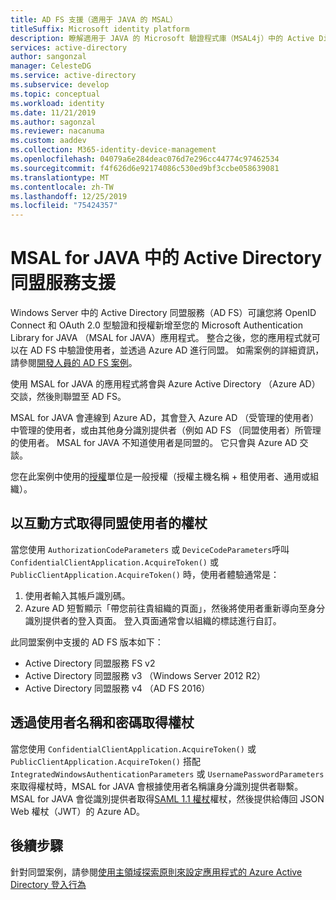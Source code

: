 ```yaml
---
title: AD FS 支援（適用于 JAVA 的 MSAL）
titleSuffix: Microsoft identity platform
description: 瞭解適用于 JAVA 的 Microsoft 驗證程式庫（MSAL4j）中的 Active Directory 同盟服務（AD FS）支援。
services: active-directory
author: sangonzal
manager: CelesteDG
ms.service: active-directory
ms.subservice: develop
ms.topic: conceptual
ms.workload: identity
ms.date: 11/21/2019
ms.author: sagonzal
ms.reviewer: nacanuma
ms.custom: aaddev
ms.collection: M365-identity-device-management
ms.openlocfilehash: 04079a6e284deac076d7e296cc44774c97462534
ms.sourcegitcommit: f4f626d6e92174086c530ed9bf3ccbe058639081
ms.translationtype: MT
ms.contentlocale: zh-TW
ms.lasthandoff: 12/25/2019
ms.locfileid: "75424357"
---
```

# <a name="active-directory-federation-services-support-in-msal-for-java"></a>MSAL for JAVA 中的 Active Directory 同盟服務支援

Windows Server 中的 Active Directory 同盟服務（AD FS）可讓您將 OpenID Connect 和 OAuth 2.0 型驗證和授權新增至您的 Microsoft Authentication Library for JAVA （MSAL for JAVA）應用程式。 整合之後，您的應用程式就可以在 AD FS 中驗證使用者，並透過 Azure AD 進行同盟。 如需案例的詳細資訊，請參閱[開發人員的 AD FS 案例](/windows-server/identity/ad-fs/ad-fs-development)。

使用 MSAL for JAVA 的應用程式將會與 Azure Active Directory （Azure AD）交談，然後則聯盟至 AD FS。

MSAL for JAVA 會連線到 Azure AD，其會登入 Azure AD （受管理的使用者）中管理的使用者，或由其他身分識別提供者（例如 AD FS （同盟使用者）所管理的使用者。 MSAL for JAVA 不知道使用者是同盟的。 它只會與 Azure AD 交談。

您在此案例中使用的[授權](msal-client-application-configuration.md#authority)單位是一般授權（授權主機名稱 + 租使用者、通用或組織）。

## <a name="acquire-a-token-interactively-for-a-federated-user"></a>以互動方式取得同盟使用者的權杖

當您使用 `AuthorizationCodeParameters` 或 `DeviceCodeParameters`呼叫 `ConfidentialClientApplication.AcquireToken()` 或 `PublicClientApplication.AcquireToken()` 時，使用者體驗通常是：

1. 使用者輸入其帳戶識別碼。
2. Azure AD 短暫顯示「帶您前往貴組織的頁面」，然後將使用者重新導向至身分識別提供者的登入頁面。 登入頁面通常會以組織的標誌進行自訂。

此同盟案例中支援的 AD FS 版本如下：
- Active Directory 同盟服務 FS v2
- Active Directory 同盟服務 v3 （Windows Server 2012 R2）
- Active Directory 同盟服務 v4 （AD FS 2016）

## <a name="acquire-a-token-via-username-and-password"></a>透過使用者名稱和密碼取得權杖

當您使用 `ConfidentialClientApplication.AcquireToken()` 或 `PublicClientApplication.AcquireToken()` 搭配 `IntegratedWindowsAuthenticationParameters` 或 `UsernamePasswordParameters`來取得權杖時，MSAL for JAVA 會根據使用者名稱讓身分識別提供者聯繫。 MSAL for JAVA 會從識別提供者取得[SAML 1.1 權杖](reference-saml-tokens.md)權杖，然後提供給傳回 JSON Web 權杖（JWT）的 Azure AD。

## <a name="next-steps"></a>後續步驟

針對同盟案例，請參閱[使用主領域探索原則來設定應用程式的 Azure Active Directory 登入行為](https://docs.microsoft.com/azure/active-directory/manage-apps/configure-authentication-for-federated-users-portal)